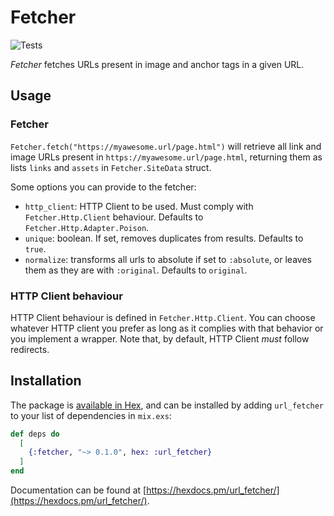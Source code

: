 # Fetcher

![Tests](https://github.com/gorkaio/fetcher/workflows/verify/badge.svg)

_Fetcher_ fetches URLs present in image and anchor tags in a given URL.

## Usage

### Fetcher

`Fetcher.fetch("https://myawesome.url/page.html")` will retrieve all link and image URLs present in `https://myawesome.url/page.html`, returning them as lists `links` and `assets` in `Fetcher.SiteData` struct.

Some options you can provide to the fetcher:

- `http_client`: HTTP Client to be used. Must comply with `Fetcher.Http.Client` behaviour. Defaults to `Fetcher.Http.Adapter.Poison`.
- `unique`: boolean. If set, removes duplicates from results. Defaults to `true`.
- `normalize`: transforms all urls to absolute if set to `:absolute`, or leaves them as they are with `:original`. Defaults to `original`.

### HTTP Client behaviour

HTTP Client behaviour is defined in `Fetcher.Http.Client`. You can choose whatever HTTP client you prefer as long as it complies with that behavior or you implement a wrapper. Note that, by default, HTTP Client _must_ follow redirects.

## Installation

The package is [available in Hex](https://hex.pm/packages/url_fetcher), and can be installed
by adding `url_fetcher` to your list of dependencies in `mix.exs`:

```elixir
def deps do
  [
    {:fetcher, "~> 0.1.0", hex: :url_fetcher}
  ]
end
```

Documentation can be found at [https://hexdocs.pm/url_fetcher/](https://hexdocs.pm/url_fetcher/).


